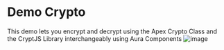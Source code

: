 # Demo Crypto

This demo lets you encrypt and decrypt using the Apex Crypto Class and the CryptJS Library interchangeably using Aura Components
![image](https://user-images.githubusercontent.com/42305705/144917714-0edd9a45-babc-4925-bf17-b9db964be908.png)
